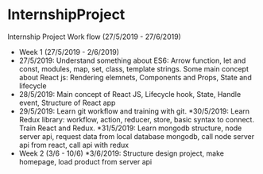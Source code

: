 # InternshipProject
Internship Project Work flow (27/5/2019 - 27/6/2019)
* Week 1 (27/5/2019 - 2/6/2019)
* 27/5/2019: Understand something about ES6: Arrow function, let and const, modules, map, set, class, template strings. Some main concept about React js: Rendering elemnets, Components and Props, State and lifecycle
* 28/5/2019: Main concept of React JS, Lifecycle hook, State, Handle event, Structure of React app
* 29/5/2019: Learn git workflow and training with git.
*30/5/2019: Learn Redux library: workflow, action, reducer, store, basic syntax to connect. Train React and Redux.
*31/5/2019: Learn mongodb structure, node server api, request data from local database mongodb, call node server api from react, call api with redux
* Week 2 (3/6 - 10/6)
*3/6/2019: Structure design project, make homepage, load product from server api

